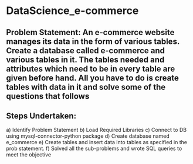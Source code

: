 # DataScience_e-commerce
## Problem Statement: An e-commerce website manages its data in the form of various tables. Create a database called e-commerce and various tables in it. The tables needed and attributes which need to be in every table are given before hand. All you have to do is create tables with data in it and solve some of the questions that follows
## Steps Undertaken:
a) Identify Problem Statement
b) Load Required Libraries
c) Connect to DB using mysql-connector-python package
d) Create database named e_commerce
e) Create tables and insert data into tables as specified in the prob statement.
f) Solved all the sub-problems and wrote SQL queries to meet the objective
